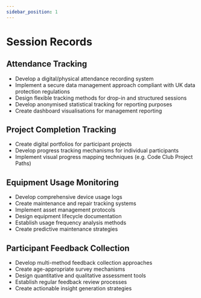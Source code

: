 ```yaml
---
sidebar_position: 1
---
```


# Session Records

## Attendance Tracking

- Develop a digital/physical attendance recording system
- Implement a secure data management approach compliant with UK data protection regulations
- Design flexible tracking methods for drop-in and structured sessions
- Develop anonymised statistical tracking for reporting purposes
- Create dashboard visualisations for management reporting

## Project Completion Tracking

- Create digital portfolios for participant projects
- Develop progress tracking mechanisms for individual participants
- Implement visual progress mapping techniques (e.g. Code Club Project Paths)

## Equipment Usage Monitoring

- Develop comprehensive device usage logs
- Create maintenance and repair tracking systems
- Implement asset management protocols
- Design equipment lifecycle documentation
- Establish usage frequency analysis methods
- Create predictive maintenance strategies

## Participant Feedback Collection

- Develop multi-method feedback collection approaches
- Create age-appropriate survey mechanisms
- Design quantitative and qualitative assessment tools
- Establish regular feedback review processes
- Create actionable insight generation strategies
